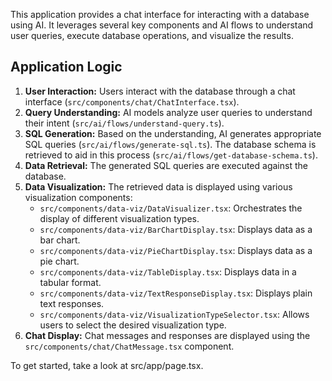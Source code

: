 This application provides a chat interface for interacting with a database using AI. It leverages several key components and AI flows to understand user queries, execute database operations, and visualize the results.

## Application Logic

1.  **User Interaction:** Users interact with the database through a chat interface (`src/components/chat/ChatInterface.tsx`).
2.  **Query Understanding:** AI models analyze user queries to understand their intent (`src/ai/flows/understand-query.ts`).
3.  **SQL Generation:** Based on the understanding, AI generates appropriate SQL queries (`src/ai/flows/generate-sql.ts`). The database schema is retrieved to aid in this process (`src/ai/flows/get-database-schema.ts`).
4.  **Data Retrieval:** The generated SQL queries are executed against the database.
5.  **Data Visualization:** The retrieved data is displayed using various visualization components:
    *   `src/components/data-viz/DataVisualizer.tsx`: Orchestrates the display of different visualization types.
    *   `src/components/data-viz/BarChartDisplay.tsx`: Displays data as a bar chart.
    *   `src/components/data-viz/PieChartDisplay.tsx`: Displays data as a pie chart.
    *   `src/components/data-viz/TableDisplay.tsx`: Displays data in a tabular format.
    *   `src/components/data-viz/TextResponseDisplay.tsx`: Displays plain text responses.
    *   `src/components/data-viz/VisualizationTypeSelector.tsx`: Allows users to select the desired visualization type.
6.  **Chat Display:** Chat messages and responses are displayed using the `src/components/chat/ChatMessage.tsx` component.

To get started, take a look at src/app/page.tsx.
